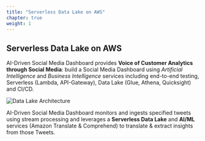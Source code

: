 ```yaml
---
title: "Serverless Data Lake on AWS"
chapter: true
weight: 1
---
```


## Serverless Data Lake on AWS

AI-Driven Social Media Dashboard provides **Voice of Customer Analytics through Social Media**: build a Social Media Dashboard using *Artificial Intelligence* and *Business Intelligence* services including end-to-end testing, Serverless (Lambda, API-Gateway), Data Lake (Glue, Athena, Quicksight) and CI/CD.

![Data Lake Architecture](/images/architecture/ai-driven-social-media-dashboard-architecture.png?width=50pc)

AI-Driven Social Media Dashboard monitors and ingests specified tweets using stream processing and leverages a **Serverless Data Lake** and **AI/ML** services (Amazon Translate & Comprehend) to translate & extract insights from those Tweets.